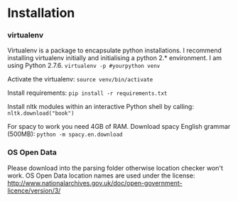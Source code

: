 # Installation
### virtualenv
Virtualenv is a package to encapsulate python installations. I recommend installing virtualenv initially and initialising a python 2.* environment. I am using Python 2.7.6.
`virtualenv -p #yourpython venv `

Activate the virtualenv:
`source venv/bin/activate`

Install requirements:
`pip install -r requirements.txt`

Install nltk modules within an interactive Python shell by calling: `nltk.download("book")`

For spacy to work you need 4GB of RAM.
Download spacy English grammar (500MB):
`python -m spacy.en.download`

### OS Open Data
Please download into the parsing folder otherwise location checker won't work.
OS Open Data location names are used under the license: http://www.nationalarchives.gov.uk/doc/open-government-licence/version/3/

